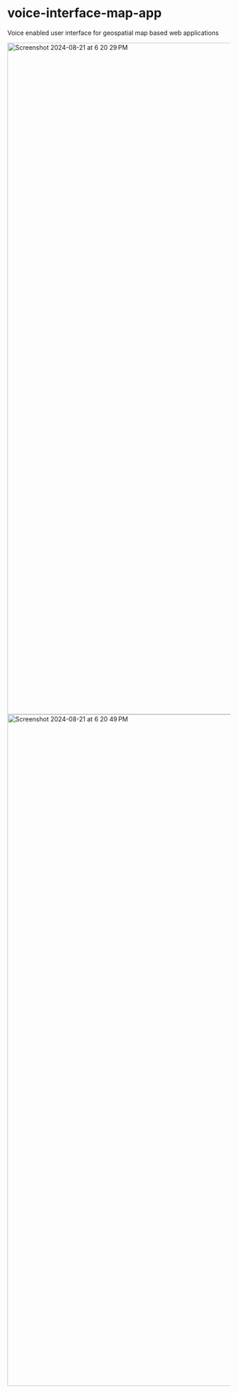 # voice-interface-map-app
Voice enabled user interface for geospatial map based web applications

<img width="1512" alt="Screenshot 2024-08-21 at 6 20 29 PM" src="https://github.com/user-attachments/assets/545bf615-2949-44fc-9f70-078a6e7aa446">
<img width="1512" alt="Screenshot 2024-08-21 at 6 20 49 PM" src="https://github.com/user-attachments/assets/cc47d495-f552-4200-8677-cb4acc6f1b9e">
